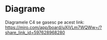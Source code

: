 # **Diagrame**

Diagramele C4 se gasesc pe acest link: https://miro.com/app/board/uXjVLm7WQWw=/?share_link_id=597628968280
